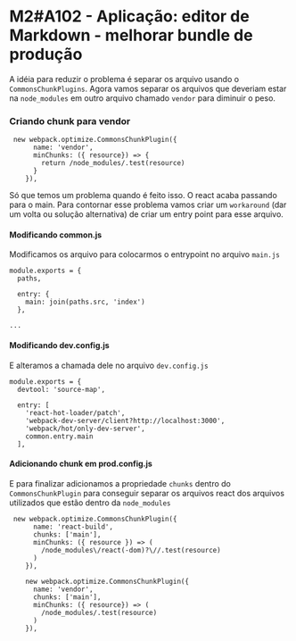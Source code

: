 # M2#A102 - Aplicação: editor de Markdown - melhorar bundle de produção

A idéia para reduzir o problema é separar os arquivo usando o `CommonsChunkPlugins`. Agora vamos separar os arquivos que deveriam estar na `node_modules` em outro arquivo chamado `vendor` para diminuir o peso.

### Criando chunk para vendor
```
 new webpack.optimize.CommonsChunkPlugin({
      name: 'vendor',
      minChunks: ({ resource}) => {
        return /node_modules/.test(resource)
      }
    }),
```

Só que temos um problema quando é feito isso. O react acaba passando para o main. Para contornar esse problema vamos criar um `workaround` (dar um volta ou solução alternativa) de criar um entry point para esse arquivo.

#### Modificando common.js
Modificamos os arquivo para colocarmos o entrypoint no arquivo `main.js`
```
module.exports = {
  paths,

  entry: {
    main: join(paths.src, 'index')
  },

...
```

#### Modificando dev.config.js
E alteramos a chamada dele no arquivo `dev.config.js`

```
module.exports = {
  devtool: 'source-map',

  entry: [
    'react-hot-loader/patch',
    'webpack-dev-server/client?http://localhost:3000',
    'webpack/hot/only-dev-server',
    common.entry.main
  ],
```

#### Adicionando chunk em prod.config.js
E para finalizar adicionamos a propriedade `chunks` dentro do `CommonsChunkPlugin` para conseguir separar os arquivos react dos arquivos utilizados que estão dentro da `node_modules`

```
 new webpack.optimize.CommonsChunkPlugin({
      name: 'react-build',
      chunks: ['main'],
      minChunks: ({ resource }) => (
        /node_modules\/react(-dom)?\//.test(resource)
      )
    }),

    new webpack.optimize.CommonsChunkPlugin({
      name: 'vendor',
      chunks: ['main'],
      minChunks: ({ resource}) => (
        /node_modules/.test(resource)
      )
    }),
```